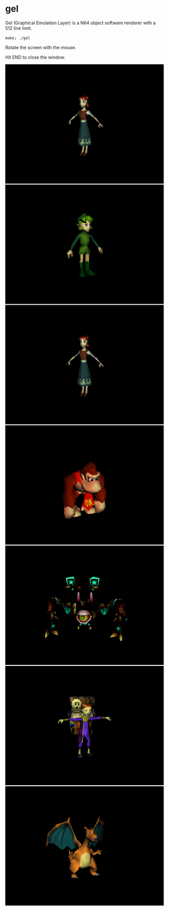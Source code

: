 # gel

Gel (Graphical Emulation Layer) is a N64 object software renderer with a 512 line limit.

    make; ./gel

Rotate the screen with the mouse.

Hit END to close the window.

![screenshot](scrots/2018-01-12-143239_800x600_scrot.png)
![screenshot](scrots/2018-01-12-170516_800x600_scrot.png)
![screenshot](scrots/2018-01-12-170546_800x600_scrot.png)
![screenshot](scrots/2018-01-12-220147_800x600_scrot.png)
![screenshot](scrots/2018-01-12-220222_800x600_scrot.png)
![screenshot](scrots/2018-01-12-220250_800x600_scrot.png)
![screenshot](scrots/2018-01-12-220419_800x600_scrot.png)
